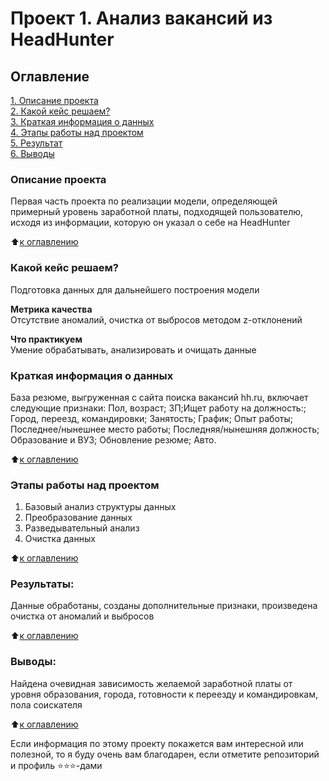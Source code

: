 # Проект 1. Анализ вакансий из HeadHunter 

## Оглавление  
[1. Описание проекта](README.md#Описание-проекта)  
[2. Какой кейс решаем?](README.md#Какой-кейс-решаем)  
[3. Краткая информация о данных](README.md#Краткая-информация-о-данных)  
[4. Этапы работы над проектом](README.md#Этапы-работы-над-проектом)  
[5. Результат](README.md#Результат)    
[6. Выводы](README.md#Выводы) 

### Описание проекта    
Первая часть проекта по реализации модели, определяющей примерный уровень заработной платы, подходящей пользователю, исходя из информации, которую он указал о себе на HeadHunter

:arrow_up:[к оглавлению](_)


### Какой кейс решаем?    
Подготовка данных для дальнейшего построения модели

**Метрика качества**     
Отсутствие аномалий, очистка от выбросов методом z-отклонений

**Что практикуем**     
Умение обрабатывать, анализировать и очищать данные


### Краткая информация о данных
База резюме, выгруженная с сайта поиска вакансий hh.ru, включает следующие признаки: Пол, возраст; ЗП;Ищет работу на должность:; Город, переезд, командировки; Занятость; График; Опыт работы; Последнее/нынешнее место работы; Последняя/нынешняя должность; Образование и ВУЗ; Обновление резюме; Авто.
  
:arrow_up:[к оглавлению](README.md#Оглавление)


### Этапы работы над проектом  
1. Базовый анализ структуры данных
2. Преобразование данных
3. Разведывательный анализ
4. Очистка данных

:arrow_up:[к оглавлению](README.md#Оглавление)


### Результаты:  
Данные обработаны, созданы дополнительные признаки, произведена очистка от аномалий и выбросов 

:arrow_up:[к оглавлению](README.md#Оглавление)


### Выводы:  
Найдена очевидная зависимость желаемой заработной платы от уровня образования, города, готовности к переезду и командировкам, пола соискателя

:arrow_up:[к оглавлению](README.md#Оглавление)


Если информация по этому проекту покажется вам интересной или полезной, то я буду очень вам благодарен, если отметите репозиторий и профиль ⭐️⭐️⭐️-дами